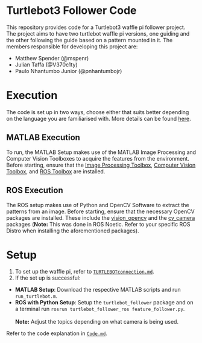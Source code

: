 # Turtlebot3 Follower Code

This repository provides code for a Turtlebot3 waffle pi follower project. The project aims to have two turtlebot waffle pi versions, one guiding and the other following the guide based on a pattern mounted in it. The members responsible for developing this project are:
- Matthew Spender (@mspenr) 
- Julian Taffa (@V370c1ty)
- Paulo Nhantumbo Junior (@pnhantumbojr)

# Execution
The code is set up in two ways, choose either that suits better depending on the language you are familiarised with. More details can be found [here](https://portfolium.com.au/entry/turtebot-follower-robofield-project).

## MATLAB Execution
To run, the MATLAB Setup makes use of the MATLAB Image Processing and Computer Vision Toolboxes to acquire the features from the environment. Before starting, ensure that the [Image Processing Toolbox](https://au.mathworks.com/products/image.html), [Computer Vision Toolbox](https://au.mathworks.com/products/computer-vision.html), and [ROS Toolbox](https://au.mathworks.com/products/ros.html) are installed. 

## ROS Execution
The ROS setup makes use of Python and OpenCV Software to extract the patterns from an image. Before starting, ensure that the necessary OpenCV packages are installed. These include the [vision_opencv](https://github.com/ros-perception/vision_opencv/tree/noetic) and the [cv_camera](https://github.com/OTL/cv_camera) packages (**Note:** This was done in ROS Noetic. Refer to your specific ROS Distro when installing the aforementioned packages).

# Setup
1. To set up the waffle pi, refer to [`TURTLEBOTconnection.md`](https://github.com/mspenr/S-C-Group-Assessment-Code/blob/main/TURTLEBOTconnection.md).
2. If the set up is successful: <br/>
  - **MATLAB Setup**: Download the respective MATLAB scripts and run `run_turtlebot.m`. 
  - **ROS with Python Setup**: Setup the `turtlebot_follower` package and on a terminal run `rosrun turtlebot_follower_ros feature_follower.py`. <br/> <br/>
 **Note:** Adjust the topics depending on what camera is being used.
 
  Refer to the code explanation in [`Code.md`](https://github.com/mspenr/S-C-Group-Assessment-Code/blob/main/Code.md).
